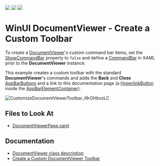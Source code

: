 <!-- default badges list -->
![](https://img.shields.io/endpoint?url=https://codecentral.devexpress.com/api/v1/VersionRange/422864203/21.2.4%2B)
[![](https://img.shields.io/badge/Open_in_DevExpress_Support_Center-FF7200?style=flat-square&logo=DevExpress&logoColor=white)](https://supportcenter.devexpress.com/ticket/details/T1040667)
[![](https://img.shields.io/badge/📖_How_to_use_DevExpress_Examples-e9f6fc?style=flat-square)](https://docs.devexpress.com/GeneralInformation/403183)
<!-- default badges end -->
# WinUI DocumentViewer - Create a Custom Toolbar

To create a [DocumentViewer](https://docs.devexpress.com/WinUI/DevExpress.WinUI.DocumentViewer.DocumentViewer)'s custom command bar items, set the [ShowCommandBar](https://docs.devexpress.com/WinUI/DevExpress.WinUI.DocumentViewer.DocumentViewer.ShowCommandBar) property to `false` and define a [CommandBar](https://docs.microsoft.com/windows/winui/api/microsoft.ui.xaml.controls.commandbar) in XAML prior to the **DocumentViewer** instance.

This example creates a custom toolbar with the standard **DocumentViewer**'s commands and adds the **Back** and **Close** [AppBarButtons](https://docs.microsoft.com/windows/winui/api/microsoft.ui.xaml.controls.appbarbutton) and a link to this documentation page (a [HyperlinkButton](https://docs.microsoft.com/windows/winui/api/microsoft.ui.xaml.controls.hyperlinkbutton) inside the [AppBarElementContainer](https://docs.microsoft.com/windows/winui/api/microsoft.ui.xaml.controls.appbarelementcontainer)).

![CustomizeDocumentViewerToolbar_I9rOHbvzLC](https://user-images.githubusercontent.com/12169834/139530134-936bfd81-7f5d-497b-9eab-4472c6dfc7d5.png)

<!-- default file list -->
## Files to Look At

- [DocumentViewerPage.xaml](./CS/CustomizeDocumentViewerToolbar/CustomizeDocumentViewerToolbar/Views/DocumentViewerPage.xaml)
<!-- default file list end -->

## Documentation

- [DocumentViewer class description](https://docs.devexpress.com/WinUI/DevExpress.WinUI.DocumentViewer.DocumentViewer)
- [Create a Custom DocumentViewer Toolbar](https://docs.devexpress.com/WinUI/DevExpress.WinUI.DocumentViewer.DocumentViewer#create-a-custom-toolbar)
